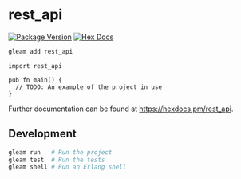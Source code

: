 # rest_api

[![Package Version](https://img.shields.io/hexpm/v/rest_api)](https://hex.pm/packages/rest_api)
[![Hex Docs](https://img.shields.io/badge/hex-docs-ffaff3)](https://hexdocs.pm/rest_api/)

```sh
gleam add rest_api
```
```gleam
import rest_api

pub fn main() {
  // TODO: An example of the project in use
}
```

Further documentation can be found at <https://hexdocs.pm/rest_api>.

## Development

```sh
gleam run   # Run the project
gleam test  # Run the tests
gleam shell # Run an Erlang shell
```
